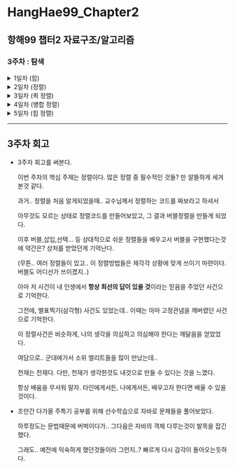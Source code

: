 # HangHae99_Chapter2
## 항해99 챕터2 자료구조/알고리즘

### 3주차 : **탐색**

<details>
<summary>1일차 (힙)</summary>
<div markdown="1">

  - 과제
    - [배열의 K번째 큰 요소](https://leetcode.com/problems/kth-largest-element-in-an-array/)
  - 추가 과제
    - [최소 힙](https://www.acmicpc.net/problem/1927)
    - [최대 힙](https://www.acmicpc.net/problem/11279)
</div>
</details>
<details>
<summary>2일차 (정렬)</summary>
<div markdown="1">

  - 과제
    - [삽입 장렬 리스트](https://leetcode.com/problems/insertion-sort-list/)
    - [가장 큰 수](https://leetcode.com/problems/largest-number/)
  - 추가 과제
    - [전화번호 목록](https://www.acmicpc.net/problem/5052)
</div>
</details>
<details>
<summary>3일차 (퀵 정렬)</summary>
<div markdown="1">

  - 과제
    - [리스트 정렬](https://leetcode.com/problems/sort-list/)
    - [색 정렬](https://leetcode.com/problems/sort-colors/)
  - 심화 과제
    - [좌표 정렬하기](https://www.acmicpc.net/problem/11650)
    - [좌표 정렬하기2](https://www.acmicpc.net/problem/11651)
</div>
</details>
<details>
<summary>4일차 (병합 정렬)</summary>
<div markdown="1">

  - 과제
    - [구간 병합](https://leetcode.com/problems/merge-intervals/)
  - 심화 과제
    - [단어 정렬](https://www.acmicpc.net/problem/1181)
</div>
</details>
<details>
<summary>5일차 (힙 정렬)
</summary>
<div markdown="1">

  - 과제
    - [유효한 애너그램](https://leetcode.com/problems/valid-anagram/)
  - 심화 과제
    - [나이순 정렬](https://www.acmicpc.net/problem/10814)
    - [수 정렬하기2](https://www.acmicpc.net/problem/2751)
</div>
</details>

---
## 3주차 회고

- 3주차 회고를 써본다.

  이번 주차의 핵심 주제는 정렬이다. 많은 정렬 중 필수적인 것들? 만 알뜰하게 세겨본것 같다.

  과거.. 정렬을 처음 알게되었을때.. 교수님께서 정렬하는 코드를 짜보라고 하셔서

  아무것도 모르는 상태로 정렬코드를 만들어보았고, 그 결과 버블정렬을 만들게 되었다.

  이후 버블,삽입,선택... 등 상대적으로 쉬운 정렬들을 배우고서 버블을 구현했다는것에 약간은? 상처를 받았던게 기억난다.

  (무튼.. 여러 정렬들이 있고.. 이 정렬방법들은 제각각 상황에 맞게 쓰이기 마련이다. 버블도 어디선가 쓰이겠지..)

  아마 저 사건이 내 인생에서 **항상 최선의 답이 있을 것**이라는 믿음을 주었던 사건으로 기억한다.

  그전에, 별표찍기(삼각형) 사건도 있었는데.. 이때는 아마 고정관념을 깨버렸던 사건으로 기억한다.

  이 정렬사건은 비슷하게, 나의 생각을 의심하고 의심해야 한다는 깨달음을 얻었었다.

  여담으로.. 군대에가서 소위 엘리트들을 많이 만났는데..

  천재는 천재다. 다만, 천재가 생각한것도 내것으로 만들 수 있다는 것을 느꼈다.

  항상 배움을 무서워 말자. 타인에게서든, 나에게서든, 배우고자 한다면 배울 수 있을것이다.

- 조만간 다가올 주특기 공부를 위해 선수학습으로 자바로 문제들을 풀어보았다.

  하루정도는 문법때문에 버벅이다가.. 그다음은 자바의 객체 다루는것이 발목을 잡긴했다.

  그래도.. 예전에 익숙하게 했던것들이라 그런지..? 빠르게 다시 감각이 돌아오는듯하다.


  